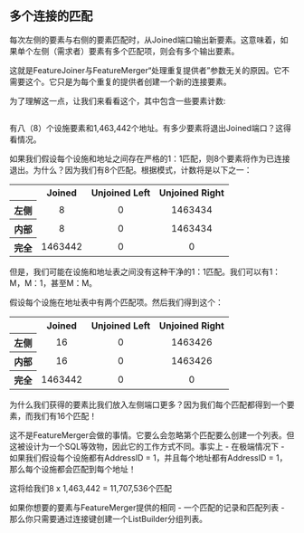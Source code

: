   <div id="readme" class="readme blob instapaper_body">
    <article class="markdown-body entry-content" itemprop="text"><h2><a id="user-content-multiple-join-matches" class="anchor" aria-hidden="true" href="https://github.com/safesoftware/FMETraining/blob/Desktop-Upgrade-To-2018/2018Upgrade6FeatureJoiner/6.02.MultipleJoinMatches.md#multiple-join-matches"></a><font style="vertical-align: inherit;"><font style="vertical-align: inherit;">多个连接的匹配</font></font></h2>
<p><font style="vertical-align: inherit;"><font style="vertical-align: inherit;">每次左侧的要素与右侧的要素匹配时，从Joined端口输出新要素。</font><font style="vertical-align: inherit;">这意味着，如果单个左侧（需求者）要素有多个匹配项，则会有多个输出要素。</font></font></p>
<p><font style="vertical-align: inherit;"><font style="vertical-align: inherit;">这就是FeatureJoiner与FeatureMerger“处理重复提供者”参数无关的原因。</font><font style="vertical-align: inherit;">它不需要这个。</font><font style="vertical-align: inherit;">它只是为每个重复的提供者创建一个新的连接要素。</font></font></p>
<p><font style="vertical-align: inherit;"><font style="vertical-align: inherit;">为了理解这一点，让我们来看看这个，其中包含一些要素计数:</font></font></p>
<p><a target="_blank" rel="noopener noreferrer" href="https://github.com/safesoftware/FMETraining/blob/Desktop-Upgrade-To-2018/2018Upgrade6FeatureJoiner/Images/Img6.006.MultiJoinCanvas.png"><img src="./Images/Img6.006.MultiJoinCanvas.png" alt="" style="max-width:100%;"></a></p>
<p><font style="vertical-align: inherit;"><font style="vertical-align: inherit;">有八（8）个设施要素和1,463,442个地址。</font><font style="vertical-align: inherit;">有多少要素将退出Joined端口？</font><font style="vertical-align: inherit;">这得看情况。</font></font></p>
<p><font style="vertical-align: inherit;"><font style="vertical-align: inherit;">如果我们假设每个设施和地址之间存在严格的1：1匹配，则8个要素将作为已连接退出。</font><font style="vertical-align: inherit;">为什么？</font><font style="vertical-align: inherit;">因为我们有8个匹配。</font><font style="vertical-align: inherit;">根据模式，计数将是以下之一：</font></font></p>
<table>
<tbody><tr><th></th><th><font style="vertical-align: inherit;"><font style="vertical-align: inherit;">Joined</font></font></th><th><font style="vertical-align: inherit;"><font style="vertical-align: inherit;">Unjoined Left</font></font></th><th><font style="vertical-align: inherit;"><font style="vertical-align: inherit;">Unjoined Right</font></font></th></tr>
<tr><th><font style="vertical-align: inherit;"><font style="vertical-align: inherit;">左侧</font></font></th><td align="center"><font style="vertical-align: inherit;"><font style="vertical-align: inherit;">8</font></font></td><td align="center"><font style="vertical-align: inherit;"><font style="vertical-align: inherit;">0</font></font></td><td align="center"><font style="vertical-align: inherit;"><font style="vertical-align: inherit;">1463434</font></font></td></tr>
<tr><th><font style="vertical-align: inherit;"><font style="vertical-align: inherit;">内部</font></font></th><td align="center"><font style="vertical-align: inherit;"><font style="vertical-align: inherit;">8</font></font></td><td align="center"><font style="vertical-align: inherit;"><font style="vertical-align: inherit;">0</font></font></td><td align="center"><font style="vertical-align: inherit;"><font style="vertical-align: inherit;">1463434</font></font></td></tr>
<tr><th><font style="vertical-align: inherit;"><font style="vertical-align: inherit;">完全</font></font></th><td align="center"><font style="vertical-align: inherit;"><font style="vertical-align: inherit;">1463442</font></font></td><td align="center"><font style="vertical-align: inherit;"><font style="vertical-align: inherit;">0</font></font></td><td align="center"><font style="vertical-align: inherit;"><font style="vertical-align: inherit;">0</font></font></td></tr>
</tbody></table>
<p><font style="vertical-align: inherit;"><font style="vertical-align: inherit;">但是，我们可能在设施和地址表之间没有这种干净的1：1匹配。</font><font style="vertical-align: inherit;">我们可以有1：M，M：1，甚至M：M。</font></font></p>
<p><font style="vertical-align: inherit;"><font style="vertical-align: inherit;">假设每个设施在地址表中有两个匹配项。</font><font style="vertical-align: inherit;">然后我们得到这个：</font></font></p>
<table>
<tbody><tr><th></th><th><font style="vertical-align: inherit;"><font style="vertical-align: inherit;">Joined</font></font></th><th><font style="vertical-align: inherit;"><font style="vertical-align: inherit;">Unjoined Left</font></font></th><th><font style="vertical-align: inherit;"><font style="vertical-align: inherit;">Unjoined Right</font></font></th></tr>
<tr><th><font style="vertical-align: inherit;"><font style="vertical-align: inherit;">左侧</font></font></th><td align="center"><font style="vertical-align: inherit;"><font style="vertical-align: inherit;">16</font></font></td><td align="center"><font style="vertical-align: inherit;"><font style="vertical-align: inherit;">0</font></font></td><td align="center"><font style="vertical-align: inherit;"><font style="vertical-align: inherit;">1463426</font></font></td></tr>
<tr><th><font style="vertical-align: inherit;"><font style="vertical-align: inherit;">内部</font></font></th><td align="center"><font style="vertical-align: inherit;"><font style="vertical-align: inherit;">16</font></font></td><td align="center"><font style="vertical-align: inherit;"><font style="vertical-align: inherit;">0</font></font></td><td align="center"><font style="vertical-align: inherit;"><font style="vertical-align: inherit;">1463426</font></font></td></tr>
<tr><th><font style="vertical-align: inherit;"><font style="vertical-align: inherit;">完全</font></font></th><td align="center"><font style="vertical-align: inherit;"><font style="vertical-align: inherit;">1463442</font></font></td><td align="center"><font style="vertical-align: inherit;"><font style="vertical-align: inherit;">0</font></font></td><td align="center"><font style="vertical-align: inherit;"><font style="vertical-align: inherit;">0</font></font></td></tr>
</tbody></table>
<p><font style="vertical-align: inherit;"><font style="vertical-align: inherit;">为什么我们获得的要素比我们放入左侧端口更多？</font><font style="vertical-align: inherit;">因为我们每个匹配都得到一个要素，而我们有16个匹配！</font></font></p>
<p><font style="vertical-align: inherit;"><font style="vertical-align: inherit;">这不是FeatureMerger会做的事情。</font><font style="vertical-align: inherit;">它要么会忽略第个匹配要么创建一个列表。</font><font style="vertical-align: inherit;">但这被设计为一个SQL等效物，因此它的工作方式不同。</font><font style="vertical-align: inherit;">事实上 - 在极端情况下 - 如果我们假设每个设施都有AddressID = 1，并且每个地址都有AddressID = 1，那么每个设施都会匹配到每个地址！</font></font></p>
<p><font style="vertical-align: inherit;"><font style="vertical-align: inherit;">这将给我们8 x 1,463,442 = 11,707,536个匹配</font></font></p>
<p><font style="vertical-align: inherit;"><font style="vertical-align: inherit;">如果你想要的要素与FeatureMerger提供的相同 - 一个匹配的记录和匹配列表 - 那么你只需要通过连接键创建一个ListBuilder分组列表。</font></font></p>
</article>
  </div>
